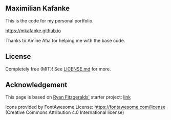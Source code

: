 ## Maximilian Kafanke

This is the code for my personal portfolio.

https://mkafanke.github.io

Thanks to Amine Afia for helping me with the base code.

## License

Completely free (MIT)! See [LICENSE.md](LICENSE.md) for more.

## Acknowledgement

This page is based on [Ryan Fitzgeralds'](https://github.com/RyanFitzgerald) starter project: [link](https://github.com/RyanFitzgerald/devportfolio)

Icons provided by FontAwesome License: https://fontawesome.com/license (Creative Commons Attribution 4.0 International license)
